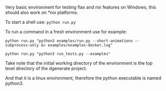 Very basic environment for testing flax and nix features on Windows, this should also work on *nix platforms.

To start a shell use: ``python run.py``

To run a command in a fresh environment use for example:

```
python run.py "python3 examples/run.py --short-animations --subprocess-only &> examples/examples-docker.log"

python run.py "python3 run_tests.py --examples"
```

Take note that the initial working directory of the environment is the top level directory of the dgenerate project.

And that it is a linux environment, therefore the python executable is named python3.